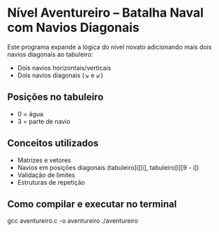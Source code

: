 # Nível Aventureiro – Batalha Naval com Navios Diagonais

Este programa expande a lógica do nível novato adicionando mais dois navios diagonais ao tabuleiro:
- Dois navios horizontais/verticais
- Dois navios diagonais (↘ e ↙)

## Posições no tabuleiro
- 0 = água
- 3 = parte de navio

## Conceitos utilizados
- Matrizes e vetores
- Navios em posições diagonais (tabuleiro[i][i], tabuleiro[i][9 - i])
- Validação de limites
- Estruturas de repetição

## Como compilar e executar no terminal

gcc aventureiro.c -o aventureiro
./aventureiro